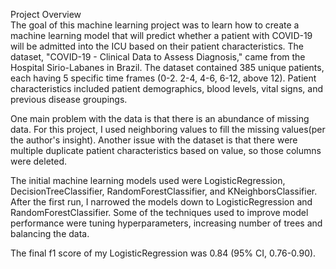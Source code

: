 Project Overview	
The goal of this machine learning project was to learn how to create a machine learning model that will predict whether a patient with COVID-19 will be admitted into the ICU based on their patient characteristics. The dataset, "COVID-19 - Clinical Data to Assess Diagnosis," came from the Hospital Sirio-Labanes in Brazil. The dataset contained 385 unique patients, each having 5 specific time frames (0-2. 2-4, 4-6, 6-12, above 12). Patient characteristics included patient demographics, blood levels, vital signs, and previous disease groupings. 


One main problem with the data is that there is an abundance of missing data. For this project, I used neighboring values to fill the missing values(per the author's insight). Another issue with the dataset is that there were multiple duplicate patient characteristics based on value, so those columns were deleted. 


The initial machine learning models used were LogisticRegression, DecisionTreeClassifier, RandomForestClassifier, and KNeighborsClassifier. After the first run, I narrowed the models down to LogisticRegression and RandomForestClassifier. Some of the techniques used to improve model performance were tuning hyperparameters, increasing number of trees and balancing the data. 


The final f1 score of my LogisticRegression was 0.84 (95% CI, 0.76-0.90). 
